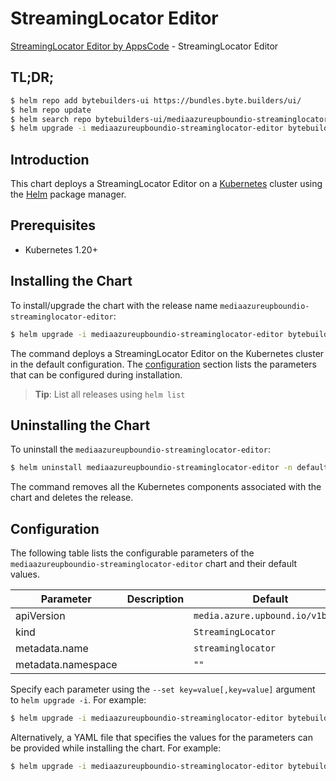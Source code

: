 # StreamingLocator Editor

[StreamingLocator Editor by AppsCode](https://byte.builders) - StreamingLocator Editor

## TL;DR;

```bash
$ helm repo add bytebuilders-ui https://bundles.byte.builders/ui/
$ helm repo update
$ helm search repo bytebuilders-ui/mediaazureupboundio-streaminglocator-editor --version=v0.4.18
$ helm upgrade -i mediaazureupboundio-streaminglocator-editor bytebuilders-ui/mediaazureupboundio-streaminglocator-editor -n default --create-namespace --version=v0.4.18
```

## Introduction

This chart deploys a StreamingLocator Editor on a [Kubernetes](http://kubernetes.io) cluster using the [Helm](https://helm.sh) package manager.

## Prerequisites

- Kubernetes 1.20+

## Installing the Chart

To install/upgrade the chart with the release name `mediaazureupboundio-streaminglocator-editor`:

```bash
$ helm upgrade -i mediaazureupboundio-streaminglocator-editor bytebuilders-ui/mediaazureupboundio-streaminglocator-editor -n default --create-namespace --version=v0.4.18
```

The command deploys a StreamingLocator Editor on the Kubernetes cluster in the default configuration. The [configuration](#configuration) section lists the parameters that can be configured during installation.

> **Tip**: List all releases using `helm list`

## Uninstalling the Chart

To uninstall the `mediaazureupboundio-streaminglocator-editor`:

```bash
$ helm uninstall mediaazureupboundio-streaminglocator-editor -n default
```

The command removes all the Kubernetes components associated with the chart and deletes the release.

## Configuration

The following table lists the configurable parameters of the `mediaazureupboundio-streaminglocator-editor` chart and their default values.

|     Parameter      | Description |                   Default                   |
|--------------------|-------------|---------------------------------------------|
| apiVersion         |             | <code>media.azure.upbound.io/v1beta1</code> |
| kind               |             | <code>StreamingLocator</code>               |
| metadata.name      |             | <code>streaminglocator</code>               |
| metadata.namespace |             | <code>""</code>                             |


Specify each parameter using the `--set key=value[,key=value]` argument to `helm upgrade -i`. For example:

```bash
$ helm upgrade -i mediaazureupboundio-streaminglocator-editor bytebuilders-ui/mediaazureupboundio-streaminglocator-editor -n default --create-namespace --version=v0.4.18 --set apiVersion=media.azure.upbound.io/v1beta1
```

Alternatively, a YAML file that specifies the values for the parameters can be provided while
installing the chart. For example:

```bash
$ helm upgrade -i mediaazureupboundio-streaminglocator-editor bytebuilders-ui/mediaazureupboundio-streaminglocator-editor -n default --create-namespace --version=v0.4.18 --values values.yaml
```
